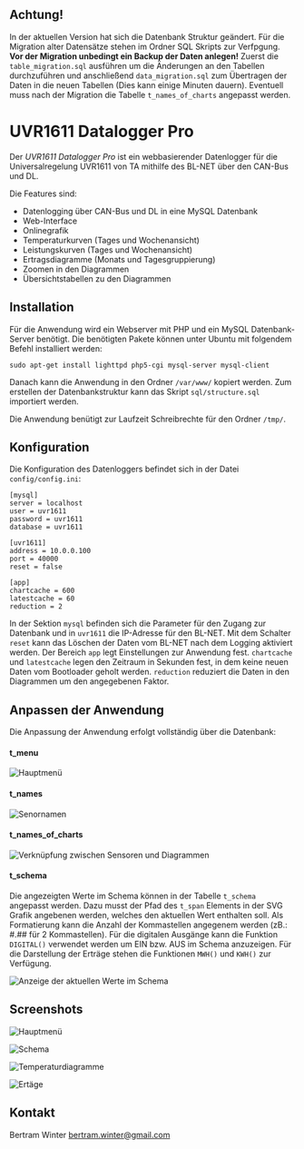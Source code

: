 Achtung!
------

In der aktuellen Version hat sich die Datenbank Struktur geändert. Für die Migration alter Datensätze stehen im Ordner SQL Skripts zur Verfpgung.
**Vor der Migration unbedingt ein Backup der Daten anlegen!**
Zuerst die `table_migration.sql` ausführen um die Änderungen an den Tabellen durchzuführen und anschließend `data_migration.sql` zum Übertragen der Daten in die neuen Tabellen (Dies kann einige Minuten dauern). Eventuell muss nach der Migration die Tabelle `t_names_of_charts` angepasst werden.

UVR1611 Datalogger Pro
======

Der *UVR1611 Datalogger Pro* ist ein webbasierender Datenlogger für die Universalregelung UVR1611 von TA mithilfe des BL-NET über den CAN-Bus und DL.

Die Features sind:
* Datenlogging über CAN-Bus und DL in eine MySQL Datenbank
* Web-Interface
* Onlinegrafik
* Temperaturkurven (Tages und Wochenansicht)
* Leistungskurven (Tages und Wochenansicht)
* Ertragsdiagramme (Monats und Tagesgruppierung)
* Zoomen in den Diagrammen
* Übersichtstabellen zu den Diagrammen

<!--Ein Beispiel der Anwendung befindet sich hier: [Demo](http://berwinter.dyndns.org/uvr1611/)-->

Installation
------

Für die Anwendung wird ein Webserver mit PHP und ein MySQL Datenbank-Server benötigt. Die benötigten Pakete können unter Ubuntu mit folgendem Befehl installiert werden:

	sudo apt-get install lighttpd php5-cgi mysql-server mysql-client

Danach kann die Anwendung in den Ordner `/var/www/` kopiert werden. Zum erstellen der Datenbankstruktur kann das Skript `sql/structure.sql` importiert werden. 

Die Anwendung benütigt zur Laufzeit Schreibrechte für den Ordner `/tmp/`.


Konfiguration
------

Die Konfiguration des Datenloggers befindet sich in der Datei `config/config.ini`:
 
	[mysql]
	server = localhost
	user = uvr1611
	password = uvr1611
	database = uvr1611
	
	[uvr1611]
	address = 10.0.0.100
	port = 40000
	reset = false
	
	[app]
	chartcache = 600
	latestcache = 60
	reduction = 2

In der Sektion `mysql` befinden sich die Parameter für den Zugang zur Datenbank und in `uvr1611` die IP-Adresse für den BL-NET. Mit dem Schalter `reset` kann das Löschen der Daten vom BL-NET nach dem Logging aktiviert werden. Der Bereich `app` legt Einstellungen zur Anwendung fest. `chartcache` und `latestcache` legen den Zeitraum in Sekunden fest, in dem keine neuen Daten vom Bootloader geholt werden.  `reduction` reduziert die Daten in den Diagrammen um den angegebenen Faktor.

Anpassen der Anwendung
------

Die Anpassung der Anwendung erfolgt vollständig über die Datenbank:

#### t_menu ####

![Hauptmenü](./doc/t_menu.png)

#### t_names ####

![Senornamen](./doc/t_names.png)

#### t_names_of_charts ####

![Verknüpfung zwischen Sensoren und Diagrammen](./doc/t_names_of_charts.png)

#### t_schema ####

Die angezeigten Werte im Schema können in der Tabelle `t_schema` angepasst werden. Dazu musst der Pfad des `t_span` Elements in der SVG Grafik angebenen werden, welches den aktuellen Wert enthalten soll. Als Formatierung kann die Anzahl der Kommastellen angegenem werden (zB.: #.## für 2 Kommastellen). Für die digitalen Ausgänge kann die Funktion `DIGITAL()` verwendet werden um EIN bzw. AUS im Schema anzuzeigen. Für die Darstellung der Erträge stehen die Funktionen `MWH()` und `KWH()` zur Verfügung.

![Anzeige der aktuellen Werte im Schema](./doc/t_schema.png)

Screenshots
------

![Hauptmenü](./doc/main.png)

![Schema](./doc/schema.png)

![Temperaturdiagramme](./doc/linien.png)

![Ertäge](./doc/balken.png)

Kontakt
------
Bertram Winter
bertram.winter@gmail.com
